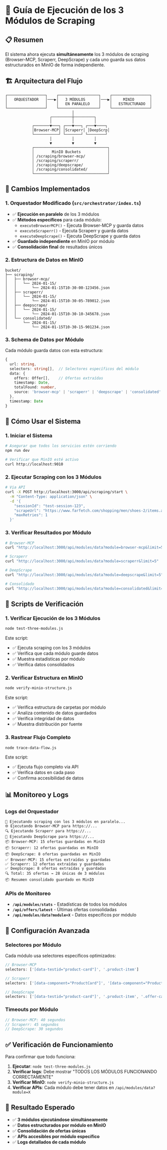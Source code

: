 # 🔄 Guía de Ejecución de los 3 Módulos de Scraping

## 📋 Resumen

El sistema ahora ejecuta **simultáneamente** los 3 módulos de scraping (Browser-MCP, Scraperr, DeepScrape) y cada uno guarda sus datos estructurados en MinIO de forma independiente.

## 🏗️ Arquitectura del Flujo

```
┌─────────────────┐    ┌──────────────────┐    ┌─────────────────┐
│   ORQUESTADOR   │───▶│   3 MÓDULOS      │───▶│     MINIO       │
│                 │    │   EN PARALELO    │    │   ESTRUCTURADO  │
└─────────────────┘    └──────────────────┘    └─────────────────┘
                              │
                    ┌─────────┼─────────┐
                    │         │         │
            ┌───────▼───┐ ┌───▼───┐ ┌───▼────┐
            │Browser-MCP│ │Scraperr│ │DeepScrp│
            └───────────┘ └───────┘ └────────┘
                    │         │         │
                    ▼         ▼         ▼
            ┌─────────────────────────────────┐
            │        MinIO Buckets            │
            │ /scraping/browser-mcp/          │
            │ /scraping/scraperr/             │
            │ /scraping/deepscrape/           │
            │ /scraping/consolidated/         │
            └─────────────────────────────────┘
```

## 🔧 Cambios Implementados

### 1. **Orquestador Modificado** (`src/orchestrator/index.ts`)

- ✅ **Ejecución en paralelo** de los 3 módulos
- ✅ **Métodos específicos** para cada módulo:
  - `executeBrowserMCP()` - Ejecuta Browser-MCP y guarda datos
  - `executeScraperr()` - Ejecuta Scraperr y guarda datos  
  - `executeDeepScrape()` - Ejecuta DeepScrape y guarda datos
- ✅ **Guardado independiente** en MinIO por módulo
- ✅ **Consolidación final** de resultados únicos

### 2. **Estructura de Datos en MinIO**

```
bucket/
├── scraping/
│   ├── browser-mcp/
│   │   └── 2024-01-15/
│   │       └── 2024-01-15T10-30-00-123456.json
│   ├── scraperr/
│   │   └── 2024-01-15/
│   │       └── 2024-01-15T10-30-05-789012.json
│   ├── deepscrape/
│   │   └── 2024-01-15/
│   │       └── 2024-01-15T10-30-10-345678.json
│   └── consolidated/
│       └── 2024-01-15/
│           └── 2024-01-15T10-30-15-901234.json
```

### 3. **Schema de Datos por Módulo**

Cada módulo guarda datos con esta estructura:

```typescript
{
  url: string,
  selectors: string[],  // Selectores específicos del módulo
  data: {
    offers: Offer[],    // Ofertas extraídas
    timestamp: Date,
    totalFound: number,
    source: 'browser-mcp' | 'scraperr' | 'deepscrape' | 'consolidated'
  },
  timestamp: Date
}
```

## 🚀 Cómo Usar el Sistema

### 1. **Iniciar el Sistema**

```bash
# Asegurar que todos los servicios estén corriendo
npm run dev

# Verificar que MinIO esté activo
curl http://localhost:9010
```

### 2. **Ejecutar Scraping con los 3 Módulos**

```bash
# Via API
curl -X POST http://localhost:3000/api/scraping/start \
  -H "Content-Type: application/json" \
  -d '{
    "sessionId": "test-session-123",
    "scrapeUrl": "https://www.farfetch.com/shopping/men/shoes-2/items.aspx",
    "maxRetries": 1
  }'
```

### 3. **Verificar Resultados por Módulo**

```bash
# Browser-MCP
curl "http://localhost:3000/api/modules/data?module=browser-mcp&limit=5"

# Scraperr
curl "http://localhost:3000/api/modules/data?module=scraperr&limit=5"

# DeepScrape
curl "http://localhost:3000/api/modules/data?module=deepscrape&limit=5"

# Consolidado
curl "http://localhost:3000/api/modules/data?module=consolidated&limit=5"
```

## 🧪 Scripts de Verificación

### 1. **Verificar Ejecución de los 3 Módulos**

```bash
node test-three-modules.js
```

Este script:
- ✅ Ejecuta scraping con los 3 módulos
- ✅ Verifica que cada módulo guarde datos
- ✅ Muestra estadísticas por módulo
- ✅ Verifica datos consolidados

### 2. **Verificar Estructura en MinIO**

```bash
node verify-minio-structure.js
```

Este script:
- ✅ Verifica estructura de carpetas por módulo
- ✅ Analiza contenido de datos guardados
- ✅ Verifica integridad de datos
- ✅ Muestra distribución por fuente

### 3. **Rastrear Flujo Completo**

```bash
node trace-data-flow.js
```

Este script:
- ✅ Ejecuta flujo completo via API
- ✅ Verifica datos en cada paso
- ✅ Confirma accesibilidad de datos

## 📊 Monitoreo y Logs

### Logs del Orquestador

```
🎯 Ejecutando scraping con los 3 módulos en paralelo...
🌐 Ejecutando Browser-MCP para https://...
🔍 Ejecutando Scraperr para https://...
🤖 Ejecutando DeepScrape para https://...
📦 Browser-MCP: 15 ofertas guardadas en MinIO
📦 Scraperr: 12 ofertas guardadas en MinIO
📦 DeepScrape: 8 ofertas guardadas en MinIO
✅ Browser-MCP: 15 ofertas extraídas y guardadas
✅ Scraperr: 12 ofertas extraídas y guardadas
✅ DeepScrape: 8 ofertas extraídas y guardadas
🔍 Total: 35 ofertas → 28 únicas de 3 módulos
📦 Resumen consolidado guardado en MinIO
```

### APIs de Monitoreo

- **`/api/modules/stats`** - Estadísticas de todos los módulos
- **`/api/offers/latest`** - Últimas ofertas consolidadas
- **`/api/modules/data?module=X`** - Datos específicos por módulo

## 🔧 Configuración Avanzada

### Selectores por Módulo

Cada módulo usa selectores específicos optimizados:

```typescript
// Browser-MCP
selectors: ['[data-testid="product-card"]', '.product-item']

// Scraperr  
selectors: ['[data-component="ProductCard"]', '[data-component="ProductCardPrice"]', '.product-card']

// DeepScrape
selectors: ['[data-testid="product-card"]', '.product-item', '.offer-card']
```

### Timeouts por Módulo

```typescript
// Browser-MCP: 40 segundos
// Scraperr: 45 segundos  
// DeepScrape: 30 segundos
```

## ✅ Verificación de Funcionamiento

Para confirmar que todo funciona:

1. **Ejecutar**: `node test-three-modules.js`
2. **Verificar logs**: Debe mostrar "TODOS LOS MÓDULOS FUNCIONANDO CORRECTAMENTE"
3. **Verificar MinIO**: `node verify-minio-structure.js`
4. **Verificar APIs**: Cada módulo debe tener datos en `/api/modules/data?module=X`

## 🎯 Resultado Esperado

- ✅ **3 módulos ejecutándose simultáneamente**
- ✅ **Datos estructurados por módulo en MinIO**
- ✅ **Consolidación de ofertas únicas**
- ✅ **APIs accesibles por módulo específico**
- ✅ **Logs detallados de cada módulo**
